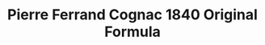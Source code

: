 ---
layout: recipe
title: Pierre Ferrand Cognac 1840 Original Formula
category: Cognac
subcategory: 
aged: 
abv: 45
distillery: Maison Ferrand
distillery-location: Cognac, FR
nose:
palate:
finish:
tag:
    - cognac
---